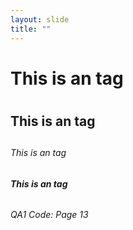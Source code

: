 ```yaml
---
layout: slide
title: "" 
---
```

# This is an tag <h1> 
## This is an tag <h2>
###### *This is an tag* 
###### **This is an tag**
###### QA1 Code: Page 13
